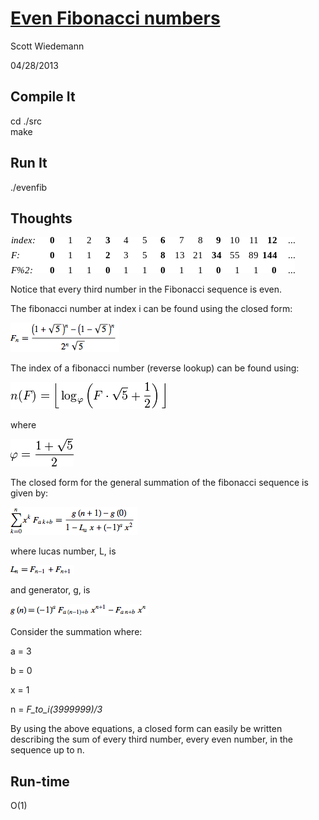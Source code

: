 [Even Fibonacci numbers](http://projecteuler.net/problem=2)
====================
Scott Wiedemann

04/28/2013

Compile It
----------
cd ./src  
make


Run It
------
./evenfib


Thoughts
--------

![table](lib/table.png)

Notice that every third number in the Fibonacci sequence is even.

The fibonacci number at index i can be found using the closed form:

![closed form](lib/closed_form.png)

The index of a fibonacci number (reverse lookup) can be found using:

![index](lib/index.png)

where

![golden ratio](lib/golden_ratio.png)

The closed form for the general summation of the fibonacci sequence is given by:

![summation formula](lib/summation_formula.png)

where lucas number, L, is

![Lucas number](lib/Lucas_number.png)

and generator, g, is

![generator](lib/generator.png)

Consider the summation where:

a = 3

b = 0

x = 1

n = _F_to_i(3999999)/3_

By using the above equations, a closed form can easily be written describing the sum of every third number, every even number, in the sequence up to n.

Run-time
--------
O(1)
